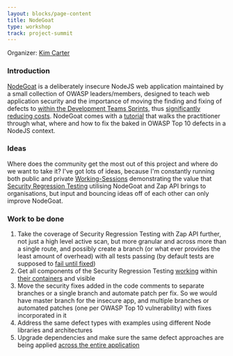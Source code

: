 ```yaml
---
layout: blocks/page-content
title: NodeGoat
type: workshop
track: project-summit
---
```


Organizer: [Kim Carter](../Participants/Kim-Carter.html)

### Introduction

[NodeGoat](https://github.com/OWASP/NodeGoat) is a deliberately insecure NodeJS web application maintained by a small collection of OWASP leaders/members, designed to teach web application security and the importance of moving the finding and fixing of defects to [within the Development Teams Sprints](https://leanpub.com/holistic-infosec-for-web-developers/read#leanpub-auto-security-focussed-tdd), thus [significantly reducing costs](https://leanpub.com/holistic-infosec-for-web-developers/read#leanpub-auto-cheapest-place-to-deal-with-defects). NodeGoat comes with a [tutorial](https://nodegoat.herokuapp.com/tutorial) that walks the practitioner through what, where and how to fix the baked in OWASP Top 10 defects in a NodeJS context.

### Ideas

Where does the community get the most out of this project and where do we want to take it? I've got lots of ideas, because I'm constantly running both public and private [Working-Sessions](https://blog.binarymist.net/presentations-publications/) demonstrating the value that [Security Regression Testing](https://github.com/binarymist/NodeGoat/wiki/Security-Regression-Testing-with-Zap-API) utilising NodeGoat and Zap API brings to organisations, but input and bouncing ideas off of each other can only improve NodeGoat.

### Work to be done

1. Take the coverage of Security Regression Testing with Zap API further, not just a high level active scan, but more granular and across more than a single route, and possibly create a branch (or what ever provides the least amount of overhead) with all tests passing (by default tests are supposed to [fail until fixed](https://youtu.be/DrwXUOJWMoo))
2. Get all components of the Security Regression Testing [working](https://github.com/OWASP/NodeGoat/issues/60) within [their containers](https://github.com/OWASP/NodeGoat/issues/60) and visible
3. Move the security fixes added in the code comments to separate branches or a single branch and automate patch per fix. So we would have master branch for the insecure app, and multiple branches or automated patches (one per OWASP Top 10 vulnerability) with fixes incorporated in it
4. Address the same defect types with examples using different Node libraries and architectures
5. Upgrade dependencies and make sure the same defect approaches are being applied [across the entire application](https://github.com/OWASP/NodeGoat/issues/82)




